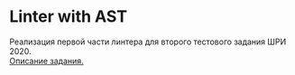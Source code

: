 # Linter with AST
Реализация первой части линтера для второго тестового задания ШРИ 2020.  
[Описание задания.](https://github.com/yndx-shri-reviewer/shri-2020-task-2)
